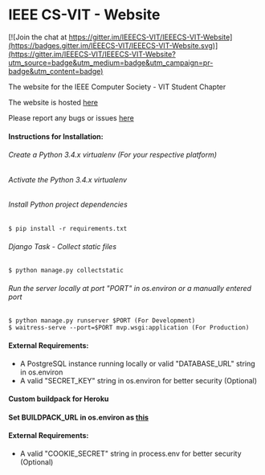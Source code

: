 IEEE CS-VIT - Website
=====================

[![Join the chat at https://gitter.im/IEEECS-VIT/IEEECS-VIT-Website](https://badges.gitter.im/IEEECS-VIT/IEEECS-VIT-Website.svg)](https://gitter.im/IEEECS-VIT/IEEECS-VIT-Website?utm_source=badge&utm_medium=badge&utm_campaign=pr-badge&utm_content=badge)

The website for the IEEE Computer Society - VIT Student Chapter



The website is hosted [here](http://ieeecsvit.herokuapp.com/)

Please report any bugs or issues [here](https://github.com/IEEECS-VIT/IEEECS-VIT-Website/issues)

#### Instructions for Installation:
###### Create a Python 3.4.x virtualenv (For your respective platform)
###### Activate the Python 3.4.x virtualenv
###### Install Python project dependencies

    $ pip install -r requirements.txt

###### Django Task - Collect static files

    $ python manage.py collectstatic

###### Run the server locally at port "PORT" in os.environ or a manually entered port

    $ python manage.py runserver $PORT (For Development)
    $ waitress-serve --port=$PORT mvp.wsgi:application (For Production)

#### External Requirements:
* A PostgreSQL instance running locally or valid "DATABASE_URL" string in os.environ
* A valid "SECRET_KEY" string in os.environ for better security (Optional)

#### Custom buildpack for Heroku
#### Set BUILDPACK_URL in os.environ as [this](https://github.com/papaeye/heroku-buildpack-python-bower.git)

#### External Requirements: 
* A valid "COOKIE_SECRET" string in process.env for better security (Optional)
